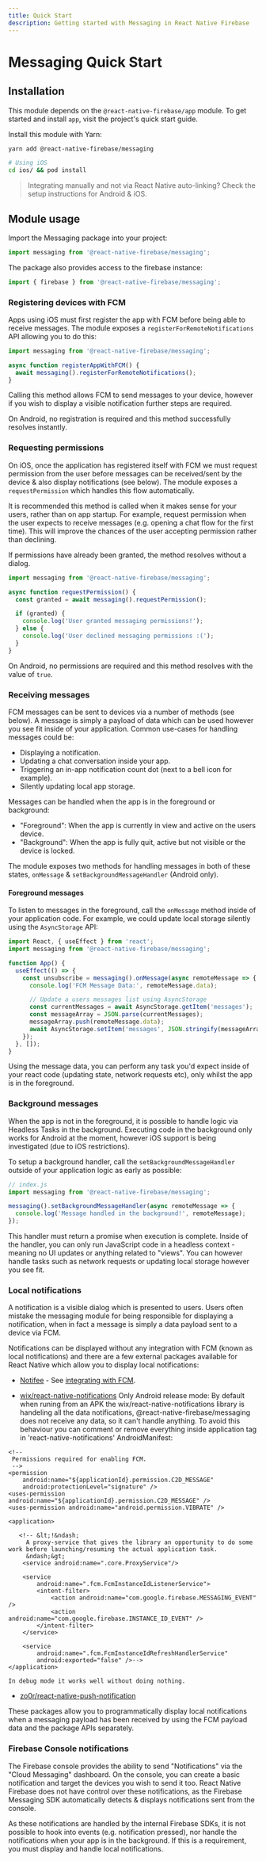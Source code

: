 ```yaml
---
title: Quick Start
description: Getting started with Messaging in React Native Firebase
---
```


# Messaging Quick Start

## Installation

This module depends on the `@react-native-firebase/app` module. To get started and install `app`,
visit the project's <Anchor version={false} group={false} href="/quick-start">quick start</Anchor> guide.

Install this module with Yarn:

```bash
yarn add @react-native-firebase/messaging

# Using iOS
cd ios/ && pod install
```

> Integrating manually and not via React Native auto-linking? Check the setup instructions for <Anchor version group href="/android">Android</Anchor> & <Anchor version group href="/ios">iOS</Anchor>.

## Module usage

Import the Messaging package into your project:

```js
import messaging from '@react-native-firebase/messaging';
```

The package also provides access to the firebase instance:

```js
import { firebase } from '@react-native-firebase/messaging';
```

### Registering devices with FCM

Apps using iOS must first register the app with FCM before being able to receive messages. The module exposes a
`registerForRemoteNotifications` API allowing you to do this:

```js
import messaging from '@react-native-firebase/messaging';

async function registerAppWithFCM() {
  await messaging().registerForRemoteNotifications();
}
```

Calling this method allows FCM to send messages to your device, however if you wish to display a visible notification further steps
are required.

On Android, no registration is required and this method successfully resolves instantly.

### Requesting permissions

On iOS, once the application has registered itself with FCM we must request permission from the user before messages can be
received/sent by the device & also display notifications (see below). The module exposes a `requestPermission` which handles
this flow automatically.

It is recommended this method is called when it makes sense for your users, rather than on app startup. For example, request
permission when the user expects to receive messages (e.g. opening a chat flow for the first time). This will improve the chances
of the user accepting permission rather than declining.

If permissions have already been granted, the method resolves without a dialog.

```js
import messaging from '@react-native-firebase/messaging';

async function requestPermission() {
  const granted = await messaging().requestPermission();

  if (granted) {
    console.log('User granted messaging permissions!');
  } else {
    console.log('User declined messaging permissions :(');
  }
}
```

On Android, no permissions are required and this method resolves with the value of `true`.

### Receiving messages

FCM messages can be sent to devices via a number of methods (see below). A message is simply a payload of data which can be used
however you see fit inside of your application. Common use-cases for handling messages could be:

- Displaying a notification.
- Updating a chat conversation inside your app.
- Triggering an in-app notification count dot (next to a bell icon for example).
- Silently updating local app storage.

Messages can be handled when the app is in the foreground or background:

- "Foreground": When the app is currently in view and active on the users device.
- "Background": When the app is fully quit, active but not visible or the device is locked.

The module exposes two methods for handling messages in both of these states, `onMessage` &
`setBackgroundMessageHandler` (Android only).

#### Foreground messages

To listen to messages in the foreground, call the `onMessage` method inside of your application code. For example, we could
update local storage silently using the `AsyncStorage` API:

```jsx
import React, { useEffect } from 'react';
import messaging from '@react-native-firebase/messaging';

function App() {
  useEffect(() => {
    const unsubscribe = messaging().onMessage(async remoteMessage => {
      console.log('FCM Message Data:', remoteMessage.data);

      // Update a users messages list using AsyncStorage
      const currentMessages = await AsyncStorage.getItem('messages');
      const messageArray = JSON.parse(currentMessages);
      messageArray.push(remoteMessage.data);
      await AsyncStorage.setItem('messages', JSON.stringify(messageArray));
    });
  }, []);
}
```

Using the message data, you can perform any task you'd expect inside of your react code (updating state, network requests etc),
only whilst the app is in the foreground.

### Background messages

When the app is not in the foreground, it is possible to handle logic via Headless Tasks in the background. Executing
code in the background only works for Android at the moment, however iOS support is being investigated (due to iOS restrictions).

To setup a background handler, call the `setBackgroundMessageHandler` outside of your application logic as early as possible:

```js
// index.js
import messaging from '@react-native-firebase/messaging';

messaging().setBackgroundMessageHandler(async remoteMessage => {
  console.log('Message handled in the background!', remoteMessage);
});
```

This handler must return a promise when execution is complete. Inside of the handler, you can only run JavaScript code in a
headless context - meaning no UI updates or anything related to "views". You can however handle tasks such as network requests
or updating local storage however you see fit.

### Local notifications

A notification is a visible dialog which is presented to users. Users often mistake the messaging module for being
responsible for displaying a notification, when in fact a message is simply a data payload sent to a device via FCM.

Notifications can be displayed without any integration with FCM (known as local notifications) and there are a few external
packages available for React Native which allow you to display local notifications:

- [Notifee](https://notifee.app/) - See [integrating with FCM](https://notifee.app/react-native/docs/integrations/fcm).
- [wix/react-native-notifications](https://github.com/wix/react-native-notifications)
    Only Android release mode:
      By default when runing from an APK the wix/react-native-notifications library is handeling all the data notifications, @react-native-firebase/messaging does not receive any data, so it can't handle anything. To avoid this behaviour you can comment or remove everything inside application tag in 'react-native-notifications' AndroidManifest:
  
  <?xml version="1.0" encoding="utf-8"?>
<manifest
    xmlns:android="http://schemas.android.com/apk/res/android"
    package="com.wix.reactnativenotifications">

    <!--
     Permissions required for enabling FCM.
     -->
    <permission
        android:name="${applicationId}.permission.C2D_MESSAGE"
        android:protectionLevel="signature" />
    <uses-permission android:name="${applicationId}.permission.C2D_MESSAGE" />
    <uses-permission android:name="android.permission.VIBRATE" />

    <application>

       <!-- &lt;!&ndash;
         A proxy-service that gives the library an opportunity to do some work before launching/resuming the actual application task.
         &ndash;&gt;
        <service android:name=".core.ProxyService"/>

        <service
            android:name=".fcm.FcmInstanceIdListenerService">
            <intent-filter>
                <action android:name="com.google.firebase.MESSAGING_EVENT" />
                <action android:name="com.google.firebase.INSTANCE_ID_EVENT" />
            </intent-filter>
        </service>

        <service
            android:name=".fcm.FcmInstanceIdRefreshHandlerService"
            android:exported="false" />-->
    </application>
</manifest>

    
    In debug mode it works well without doing nothing.
      
- [zo0r/react-native-push-notification](https://github.com/zo0r/react-native-push-notification)

These packages allow you to programmatically display local notifications when a messaging payload has been received by using
the FCM payload data and the package APIs separately.

### Firebase Console notifications

The Firebase console provides the ability to send "Notifications" via the "Cloud Messaging" dashboard. On the console, you
can create a basic notification and target the devices you wish to send it too. React Native Firebase does not have control
over these notifications, as the Firebase Messaging SDK automatically detects & displays notifications sent from the console.

As these notifications are handled by the internal Firebase SDKs, it is not possible to hook into events (e.g. notification
pressed), nor handle the notifications when your app is in the background. If this is a requirement, you must display and
handle local notifications.

